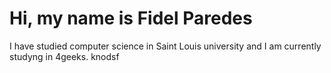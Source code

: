 # Hi, my name is Fidel Paredes
I have studied computer science in Saint Louis university and I am currently studyng in 4geeks.
knodsf
